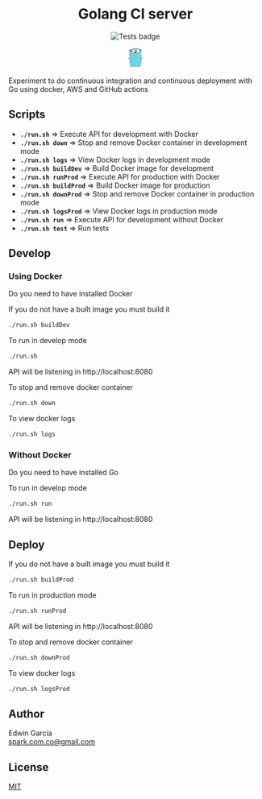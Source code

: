 <h1 align="center">Golang CI server</h1>

<p align="center">
  <img src="https://github.com/edwintrumpet/experiment_golang_ci_server/workflows/Tests/badge.svg" alt="Tests badge">
</p>

<p align="center">
  <img src="https://raw.githubusercontent.com/devicons/devicon/2809b567852a4648062a2d3e7c1c531367458c0b/icons/go/go-original.svg" alt="go" width="40" height="40"/>
</p>

Experiment to do continuous integration and continuous deployment with Go using docker, AWS and GitHub actions

## Scripts

- **`./run.sh`** => Execute API for development with Docker
- **`./run.sh down`** => Stop and remove Docker container in development mode
- **`./run.sh logs`** => View Docker logs in development mode
- **`./run.sh buildDev`** => Build Docker image for development
- **`./run.sh runProd`** => Execute API for production with Docker
- **`./run.sh buildProd`** => Build Docker image for production
- **`./run.sh downProd`** => Stop and remove Docker container in production mode
- **`./run.sh logsProd`** => View Docker logs in production mode
- **`./run.sh run`** => Execute API for development without Docker
- **`./run.sh test`** => Run tests

## Develop

### Using Docker

Do you need to have installed Docker

If you do not have a built image you must build it

```bash
./run.sh buildDev
```

To run in develop mode

```bash
./run.sh
```

API will be listening in http://localhost:8080

To stop and remove docker container

```bash
./run.sh down
```

To view docker logs

```bash
./run.sh logs
```

### Without Docker

Do you need to have installed Go

To run in develop mode

```bash
./run.sh run
```

API will be listening in http://localhost:8080

## Deploy

If you do not have a built image you must build it

```bash
./run.sh buildProd
```

To run in production mode

```bash
./run.sh runProd
```

API will be listening in http://localhost:8080

To stop and remove docker container

```bash
./run.sh downProd
```

To view docker logs

```bash
./run.sh logsProd
```

## Author

Edwin García  
spark.com.co@gmail.com

## License

[MIT](./LICENSE)
